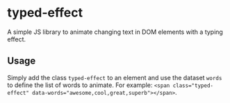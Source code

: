 # typed-effect
A simple JS library to animate changing text in DOM elements with a typing effect.

Usage
-----
Simply add the class `typed-effect` to an element and use the dataset `words` to define the list of words to animate.
For example: `<span class="typed-effect" data-words="awesome,cool,great,superb"></span>`.
